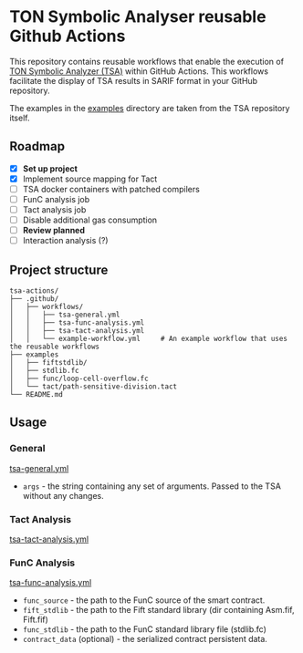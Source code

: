 # TON Symbolic Analyser reusable Github Actions

This repository contains reusable workflows that enable the execution of [TON Symbolic Analyzer (TSA)](https://github.com/explyt/ton-bounties) within GitHub Actions. This workflows facilitate the display of TSA results in SARIF format in your GitHub repository.

The examples in the [examples](./examples/) directory are taken from the TSA repository itself.

## Roadmap
-   [x] **Set up project**
-   [x] Implement source mapping for Tact
-   [ ] TSA docker containers with patched compilers
-   [ ] FunC analysis job
-   [ ] Tact analysis job
-   [ ] Disable additional gas consumption
-   [ ] **Review planned**
-   [ ] Interaction analysis (?)

## Project structure

```
tsa-actions/
├── .github/
│   ├── workflows/
│   │   ├── tsa-general.yml
│   │   ├── tsa-func-analysis.yml
│   │   ├── tsa-tact-analysis.yml
│   │   └── example-workflow.yml     # An example workflow that uses the reusable workflows
├── examples
│   ├── fiftstdlib/
│   ├── stdlib.fc
│   ├── func/loop-cell-overflow.fc
│   └── tact/path-sensitive-division.tact
└── README.md
```

## Usage

### General
[tsa-general.yml](./.github/workflows/tsa-general.yml)

- `args` - the string containing any set of arguments. Passed to the TSA without any changes.

### Tact Analysis
[tsa-tact-analysis.yml](./.github/workflows/tsa-tact-analysis.yml)

### FunC Analysis
[tsa-func-analysis.yml](./.github/workflows/tsa-func-analysis.yml)

- `func_source` - the path to the FunC source of the smart contract.
- `fift_stdlib` - the path to the Fift standard library (dir containing Asm.fif, Fift.fif)
- `func_stdlib` - the path to the FunC standard library file (stdlib.fc)
- `contract_data` (optional) - the serialized contract persistent data.
